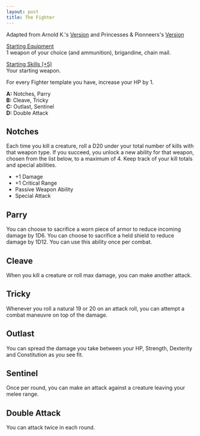 ```yaml
---
layout: post
title: The Fighter
---
```

Adapted from Arnold K.'s [Version](http://goblinpunch.blogspot.com/2020/04/lair-of-lamb-final.html) and Princesses & Pionneers's [Version](https://princesses-and-pioneers.tumblr.com/post/183755011838/fighter)

<ins>Starting Equipment</ins><br>
1 weapon of your choice (and ammunition), brigandine, chain mail. 

<ins>Starting Skills (+5)</ins><br>
Your starting weapon.

For every Fighter template you have, increase your HP by 1.

**A:** Notches, Parry <br>
**B:** Cleave, Tricky <br>
**C:** Outlast, Sentinel <br>
**D:** Double Attack <br>

## Notches
Each time you kill a creature, roll a D20 under your total number of kills with that weapon type. If you succeed, you unlock a new ability for that weapon, chosen from the list below, to a maximum of 4. Keep track of your kill totals and special abilities.

- +1 Damage<br>
- +1 Critical Range<br>
- Passive Weapon Ability<br>
- Special Attack<br>

## Parry
You can choose to sacrifice a worn piece of armor to reduce incoming damage by 1D6. You can choose to sacrifice a held shield to reduce damage by 1D12. You can use this ability once per combat.

## Cleave
When you kill a creature or roll max damage, you can make another attack.

## Tricky
Whenever you roll a natural 19 or 20 on an attack roll, you can attempt a combat maneuvre on top of the damage.

## Outlast
You can spread the damage you take between your HP, Strength, Dexterity and Constitution as you see fit. 

## Sentinel
Once per round, you can make an attack against a creature leaving your melee range.

## Double Attack
You can attack twice in each round.

